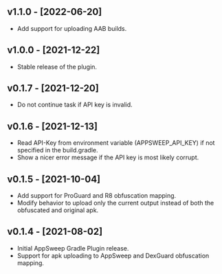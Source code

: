 ## v1.1.0 - [2022-06-20]
- Add support for uploading AAB builds.

## v1.0.0 - [2021-12-22]
- Stable release of the plugin.

## v0.1.7 - [2021-12-20]
- Do not continue task if API key is invalid.

## v0.1.6 - [2021-12-13]
- Read API-Key from environment variable (APPSWEEP_API_KEY) if not specified in the build.gradle.
- Show a nicer error message if the API key is most likely corrupt.

## v0.1.5 - [2021-10-04]
- Add support for ProGuard and R8 obfuscation mapping.
- Modify behavior to upload only the current output instead of both the obfuscated and original apk.

## v0.1.4 - [2021-08-02]
- Initial AppSweep Gradle Plugin release.
- Support for apk uploading to AppSweep and DexGuard obfuscation mapping.